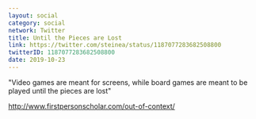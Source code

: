 ```yaml
---
layout: social
category: social
network: Twitter
title: Until the Pieces are Lost
link: https://twitter.com/steinea/status/1187077283682508800
twitterID: 1187077283682508800
date: 2019-10-23
---
```


"Video games are meant for screens, while board games are meant to be played until the pieces are lost"

<http://www.firstpersonscholar.com/out-of-context/>
